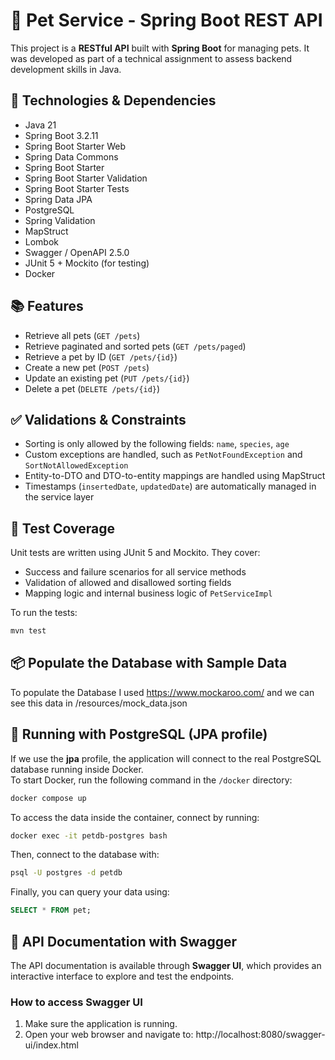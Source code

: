 # 🐾 Pet Service - Spring Boot REST API

This project is a **RESTful API** built with **Spring Boot** for managing pets. It was developed as part of a technical assignment to assess backend development skills in Java.

## 🧩 Technologies & Dependencies

- Java 21
- Spring Boot 3.2.11
- Spring Boot Starter Web
- Spring Data Commons
- Spring Boot Starter
- Spring Boot Starter Validation
- Spring Boot Starter Tests
- Spring Data JPA
- PostgreSQL
- Spring Validation
- MapStruct  
- Lombok  
- Swagger / OpenAPI 2.5.0  
- JUnit 5 + Mockito (for testing)
- Docker

## 📚 Features

- Retrieve all pets (`GET /pets`)
- Retrieve paginated and sorted pets (`GET /pets/paged`)
- Retrieve a pet by ID (`GET /pets/{id}`)
- Create a new pet (`POST /pets`)
- Update an existing pet (`PUT /pets/{id}`)
- Delete a pet (`DELETE /pets/{id}`)

## ✅ Validations & Constraints

- Sorting is only allowed by the following fields: `name`, `species`, `age`
- Custom exceptions are handled, such as `PetNotFoundException` and `SortNotAllowedException`
- Entity-to-DTO and DTO-to-entity mappings are handled using MapStruct
- Timestamps (`insertedDate`, `updatedDate`) are automatically managed in the service layer

## 🧪 Test Coverage

Unit tests are written using JUnit 5 and Mockito. They cover:

- Success and failure scenarios for all service methods  
- Validation of allowed and disallowed sorting fields  
- Mapping logic and internal business logic of `PetServiceImpl`

To run the tests:

```bash
mvn test
```

## 📦 Populate the Database with Sample Data

To populate the Database I used https://www.mockaroo.com/ and we can see this data in /resources/mock_data.json

## 🚀 Running with PostgreSQL (JPA profile)

If we use the **jpa** profile, the application will connect to the real PostgreSQL database running inside Docker.  
To start Docker, run the following command in the `/docker` directory:

```bash
docker compose up
```
To access the data inside the container, connect by running:
```bash
docker exec -it petdb-postgres bash
```
Then, connect to the database with:
```bash
psql -U postgres -d petdb
```
Finally, you can query your data using:
```sql
SELECT * FROM pet;
```
## 📖 API Documentation with Swagger

The API documentation is available through **Swagger UI**, which provides an interactive interface to explore and test the endpoints.

### How to access Swagger UI

1. Make sure the application is running.
2. Open your web browser and navigate to:
http://localhost:8080/swagger-ui/index.html

   
